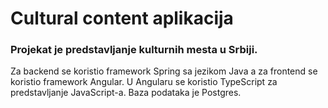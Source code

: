 # Cultural content aplikacija
### Projekat je predstavljanje kulturnih mesta u Srbiji. 
Za backend se koristio framework Spring sa jezikom Java a za frontend se koristio framework Angular. U Angularu se koristio TypeScript za predstavljanje JavaScript-a. Baza podataka je Postgres.
